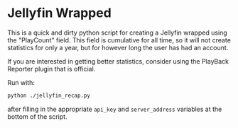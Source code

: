 # Jellyfin Wrapped

This is a quick and dirty python script for creating a Jellyfin wrapped using the "PlayCount" field. This field is cumulative for all time, so it will not create statistics for only a year, but for however long the user has had an account.

If you are interested in getting better statistics, consider using the PlayBack Reporter plugin that is official.

Run with:
```bash
python ./jellyfin_recap.py
```
after filling in the appropriate `api_key` and `server_address` variables at the bottom of the script.
```
```


